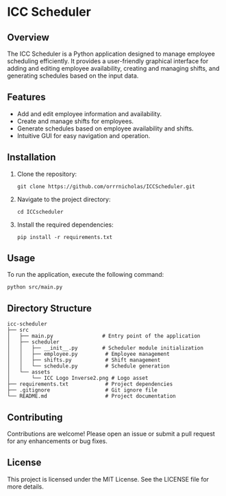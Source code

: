 # ICC Scheduler

## Overview
The ICC Scheduler is a Python application designed to manage employee scheduling efficiently. It provides a user-friendly graphical interface for adding and editing employee availability, creating and managing shifts, and generating schedules based on the input data.

## Features
- Add and edit employee information and availability.
- Create and manage shifts for employees.
- Generate schedules based on employee availability and shifts.
- Intuitive GUI for easy navigation and operation.

## Installation
1. Clone the repository:
   ```
   git clone https://github.com/orrrnicholas/ICCScheduler.git
   ```
2. Navigate to the project directory:
   ```
   cd ICCscheduler
   ```
3. Install the required dependencies:
   ```
   pip install -r requirements.txt
   ```

## Usage
To run the application, execute the following command:
```
python src/main.py
```

## Directory Structure
```
icc-scheduler
├── src
│   ├── main.py                # Entry point of the application
│   ├── scheduler
│   │   ├── __init__.py        # Scheduler module initialization
│   │   ├── employee.py         # Employee management
│   │   ├── shifts.py           # Shift management
│   │   └── schedule.py         # Schedule generation
│   └── assets
│       └── ICC Logo Inverse2.png # Logo asset
├── requirements.txt            # Project dependencies
├── .gitignore                  # Git ignore file
└── README.md                   # Project documentation
```

## Contributing
Contributions are welcome! Please open an issue or submit a pull request for any enhancements or bug fixes.

## License
This project is licensed under the MIT License. See the LICENSE file for more details.
